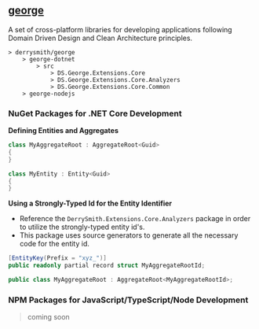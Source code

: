 ## [george][1]

A set of cross-platform libraries for developing applications following Domain Driven Design and Clean Architecture principles.

```
> derrysmith/george
	> george-dotnet
		> src
			> DS.George.Extensions.Core
			> DS.George.Extensions.Core.Analyzers
			> DS.George.Extensions.Core.Common
	> george-nodejs
```

### NuGet Packages for .NET Core Development

**Defining Entities and Aggregates**

```csharp
class MyAggregateRoot : AggregateRoot<Guid>
{
}

class MyEntity : Entity<Guid>
{
}
```

**Using a Strongly-Typed Id for the Entity Identifier**

- Reference the `DerrySmith.Extensions.Core.Analyzers` package in order to utilize the strongly-typed entity id's.
- This package uses source generators to generate all the necessary code for the entity id.

```csharp
[EntityKey(Prefix = "xyz_")]
public readonly partial record struct MyAggregateRootId;

public class MyAggregateRoot : AggregateRoot<MyAggregateRootId>;
```

### NPM Packages for JavaScript/TypeScript/Node Development
> coming soon

[1]: https://en.wikipedia.org/wiki/George_Clinton_(funk_musician) "George Clinton"
